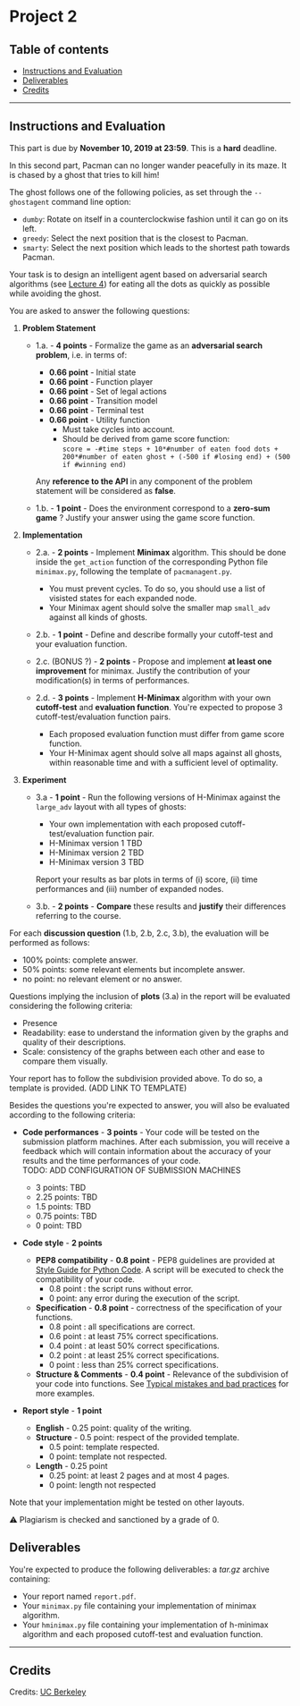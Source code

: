 
# Project 2

## Table of contents

- [Instructions and Evaluation](#instructions-and-evaluation)
- [Deliverables](#deliverables)
- [Credits](#credits)

---

## Instructions and Evaluation

This part is due by **November 10, 2019 at 23:59**. This is a **hard** deadline.

In this second part, Pacman can no longer wander peacefully in its maze. It is chased by a ghost that tries to kill him!

The ghost follows one of the following policies, as set through the `--ghostagent` command line option:
 - `dumby`: Rotate on itself in a counterclockwise fashion until it can go on its left.
 - `greedy`: Select the next position that is the closest to Pacman.
 - `smarty`: Select the next position which leads to the shortest path towards Pacman.

Your task is to design an intelligent agent based on adversarial search algorithms (see [Lecture 4](https://glouppe.github.io/info8006-introduction-to-ai/?p=lecture4.md)) for eating all the dots as quickly as possible while avoiding the ghost.

You are asked to answer the following questions:

 1. **Problem Statement**

	 - 1.a. - **4 points** - Formalize the game as an **adversarial search problem**, i.e. in terms of:

		 - **0.66 point** - Initial state
		 - **0.66 point** - Function player 
		 - **0.66 point** - Set of legal actions
		 - **0.66 point** - Transition model 
		 - **0.66 point** - Terminal test
		 - **0.66 point** - Utility function
			 - Must take cycles into account.
			 - Should be derived from game score function: <br/>	`score = -#time steps + 10*#number of eaten food dots + 200*#number of eaten ghost + (-500 if #losing end) + (500 if #winning end)`
	
		Any **reference to the API** in any component of the problem statement will be considered as **false**.
		
	 - 1.b. - **1 point** - Does the environment correspond to a **zero-sum game** ? Justify your answer using the game score function. 

 2. **Implementation**
	 - 2.a. - **2 points** - Implement **Minimax** algorithm. This should be done inside the `get_action` function of the corresponding Python file `minimax.py`, following the template of `pacmanagent.py`.

		 - You must prevent cycles. To do so, you should use a list of visisted states for each expanded node.
		 - Your Minimax agent should solve the smaller map `small_adv` against all kinds of ghosts.
	
	 - 2.b. - **1 point** - Define and describe formally your cutoff-test and your evaluation function.
	 - 2.c. (BONUS ?) - **2 points** - Propose and implement **at least one improvement** for minimax. Justify the contribution of your modification(s) in terms of performances. 

	 - 2.d. - **3 points** - Implement **H-Minimax** algorithm with your own **cutoff-test** and **evaluation function**. You're expected to propose 3 cutoff-test/evaluation function pairs. 
		 - Each proposed evaluation function must differ from game score function.
		 - Your H-Minimax agent should solve all maps against all ghosts, within reasonable time and with a sufficient level of optimality.

 3. **Experiment**
	 - 3.a - **1 point** - Run the following versions  of H-Minimax against the `large_adv` layout with all types of ghosts:
		 - Your own implementation with each proposed  cutoff-test/evaluation function pair.
		 - H-Minimax version 1 TBD
		 - H-Minimax version 2 TBD
		 - H-Minimax version 3 TBD
		 
		Report your results as bar plots in terms of (i) score, (ii) time performances and (iii) number of expanded nodes.
	- 3.b. - **2 points** - **Compare** these results and **justify** their differences referring to the course.

For each **discussion question** (1.b, 2.b, 2.c, 3.b), the evaluation will be performed as follows:
 - 100% points: complete answer.
 - 50% points: some relevant elements but incomplete answer.
 - no point: no relevant element or no answer.

Questions implying the inclusion of **plots** (3.a) in the report will be evaluated considering the following criteria:

 - Presence
 - Readability: ease to understand the information given by the graphs and quality of their descriptions.
 - Scale: consistency of the graphs between each other and ease to compare them visually.

Your report has to follow the subdivision provided above. To do so, a template is provided. (ADD LINK TO TEMPLATE) 	

Besides the questions you're expected to answer, you will also be evaluated according to the following criteria:

 - **Code performances** - **3 points** - Your code will be tested on the submission platform machines. After each submission, you will receive a feedback which will contain information about the accuracy of your results and the time performances of your code.  
 TODO: ADD CONFIGURATION OF SUBMISSION MACHINES
 
	 - 3 points: TBD
	 - 2.25 points: TBD
	 - 1.5 points: TBD
	 - 0.75 points: TBD
	 - 0 point: TBD
 
 - **Code style** - **2 points**
	 - **PEP8 compatibility** - **0.8 point** - PEP8 guidelines are provided at [Style Guide for Python Code](https://www.python.org/dev/peps/pep-0008/).  A script will be executed to check the compatibility of your code. 
		 - 0.8 point : the script runs without error.
		 - 0 point: any error during the execution of the script.
	 - **Specification** - **0.8 point** - correctness of the specification of your functions.
		- 0.8 point : all specifications are correct.
		- 0.6 point : at least 75% correct specifications.
		- 0.4 point : at least 50% correct specifications.
		- 0.2 point : at least 25% correct specifications.
		- 0 point : less than 25% correct specifications.
	 - **Structure & Comments** - **0.4 point** - Relevance of the subdivision of your code into functions. See [Typical mistakes and bad practices](https://glouppe.github.io/info8006-introduction-to-ai/projects#typical-mistakes-and-bad-practices) for more examples.
 - **Report style** - **1 point**
	 - **English** - 0.25 point: quality of the writing.
	 - **Structure** - 0.5 point: respect of the provided template.
		* 0.5 point: template respected.
		* 0 point: template not respected. 
	 - **Length** - 0.25 point
		* 0.25 point: at least 2 pages and at most 4 pages.
		* 0 point: length not respected

	
Note that your implementation might be tested on other layouts. 
		
:warning: Plagiarism is checked and sanctioned by a grade of 0.

## Deliverables

You're expected to produce the following deliverables: a *tar.gz* archive containing:
 - Your report named `report.pdf`.
 - Your `minimax.py` file containing your implementation of minimax algorithm.
 - Your `hminimax.py` file containing your implementation of h-minimax algorithm and each proposed cutoff-test and evaluation function.


---

## Credits

Credits: [UC Berkeley](http://ai.berkeley.edu/project_overview.html)

